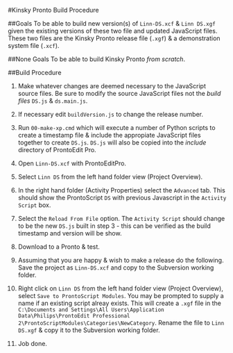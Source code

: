 #Kinsky Pronto Build Procedure

##Goals
To be able to build new version(s) of `Linn-DS.xcf` & `Linn DS.xgf` given
the existing versions of these two file and updated JavaScript files. These two files 
are the Kinsky Pronto release file (`.xgf`) & a demonstration system file (`.xcf`).

##None Goals
To be able to build Kinsky Pronto *from scratch*.

##Build Procedure

1. Make whatever changes are deemed necessary to the JavaScript source files. Be sure to modify
the source JavaScript files not the *build files* `DS.js` & `ds.main.js`.

2. If necessary edit `buildVersion.js` to change the release number.

3. Run `00-make-xp.cmd` which will execute a number of Python scripts to create a timestamp file &
include the appropiate JavaScript files together to create `DS.js`. `DS.js` will also be copied into
the *include* directory of ProntoEdit Pro.

4. Open `Linn-DS.xcf` with ProntoEditPro.

5. Select `Linn DS` from the left hand folder view (Project Overview).

6. In the right hand folder (Activity Properties) select the `Advanced` tab. This should show the ProntoScript `DS`
with previous Javascript in the `Activity Script` box.

7. Select the `Reload From File` option. The `Activity Script` should change to be the new `DS.js`
built in step 3 - this can be verified as the build timestamp and version will be show.

8. Download to a Pronto & test.

9. Assuming that you are happy & wish to make a release do the following.
Save the project as `Linn-DS.xcf` and copy to the Subversion working folder.

10. Right click on `Linn DS` from the left hand folder view (Project Overview), select `Save to ProntoScript Modules`.
You may be prompted to supply a name if an existing script alreay exists. This will create a `.xgf` file in
the `C:\Documents and Settings\All Users\Application Data\Philips\ProntoEdit Professional 2\ProntoScriptModules\Categories\NewCategory`.
Rename the file to `Linn DS.xgf` & copy it to the Subversion working folder.

11. Job done.
